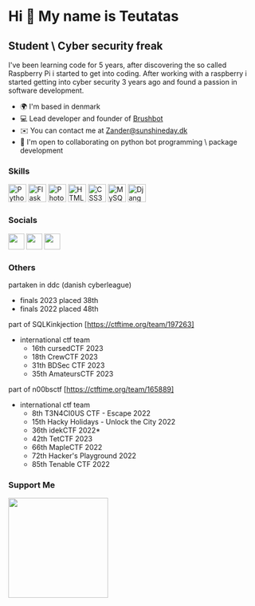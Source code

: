 Hi 👋 My name is Teutatas
======================================

Student \\ Cyber security freak
-------------------------

I've been learning code for 5 years, after discovering the so called Raspberry Pi i started to get into coding. After working with a raspberry i started getting into cyber security 3 years ago and found a passion in software development.

* 🌍  I'm based in denmark
* 💻  Lead developer and founder of [Brushbot](https://github.com/itsteutatas/BrushBot)
* ✉️  You can contact me at [Zander@sunshineday.dk](mailto:Zander@sunshineday.dk)
* 🤝  I'm open to collaborating on python bot programming \\ package development

### Skills

<p align="left">
<a href="https://www.python.org/" target="_blank" rel="noreferrer"><img src="https://raw.githubusercontent.com/danielcranney/readme-generator/main/public/icons/skills/python-colored.svg" width="36" height="36" alt="Python" /></a>
<a href="https://flask.palletsprojects.com/en/2.0.x/" target="_blank" rel="noreferrer"><img src="https://raw.githubusercontent.com/danielcranney/readme-generator/main/public/icons/skills/flask-colored.svg" width="36" height="36" alt="Flask" /></a>
<a href="https://www.adobe.com/uk/products/photoshop.html" target="_blank" rel="noreferrer"><img src="https://raw.githubusercontent.com/danielcranney/readme-generator/main/public/icons/skills/photoshop-colored.svg" width="36" height="36" alt="Photoshop" /></a>
<a href="https://developer.mozilla.org/en-US/docs/Glossary/HTML5" target="_blank" rel="noreferrer"><img src="https://raw.githubusercontent.com/danielcranney/readme-generator/main/public/icons/skills/html5-colored.svg" width="36" height="36" alt="HTML5" /></a>
<a href="https://www.w3.org/TR/CSS/#css" target="_blank" rel="noreferrer"><img src="https://raw.githubusercontent.com/danielcranney/readme-generator/main/public/icons/skills/css3-colored.svg" width="36" height="36" alt="CSS3" /></a>
<a href="https://www.mysql.com/" target="_blank" rel="noreferrer"><img src="https://raw.githubusercontent.com/danielcranney/readme-generator/main/public/icons/skills/mysql-colored.svg" width="36" height="36" alt="MySQL" /></a>
<a href="https://www.djangoproject.com/" target="_blank" rel="noreferrer"><img src="https://raw.githubusercontent.com/danielcranney/readme-generator/main/public/icons/skills/django-colored-dark.svg" width="36" height="36" alt="Django" /></a>
</p>

### Socials

<p align="left"> <a href="https://discord.com/users/funkymonk#1218" target="_blank" rel="noreferrer"><img src="https://raw.githubusercontent.com/danielcranney/readme-generator/main/public/icons/socials/discord.svg" width="32" height="32" /></a> <a href="https://www.github.com/itsteutatas" target="_blank" rel="noreferrer"><img src="https://raw.githubusercontent.com/danielcranney/readme-generator/main/public/icons/socials/github.svg" width="32" height="32" /></a> <a href="https://www.linkedin.com/in/alexander-holm-hansen-1903b7238/" target="_blank" rel="noreferrer"><img src="https://raw.githubusercontent.com/danielcranney/readme-generator/main/public/icons/socials/linkedin.svg" width="32" height="32" /></a></p>

### Others

partaken in ddc (danish cyberleague)
  - finals 2023 placed 38th
  - finals 2022 placed 48th


part of SQLKinkjection [https://ctftime.org/team/197263]
  - international ctf team
     - 16th cursedCTF 2023
     - 18th	CrewCTF 2023
     - 31th	BDSec CTF 2023
     - 35th	AmateursCTF 2023
  
part of n00bsctf [https://ctftime.org/team/165889]
  - international ctf team
    - 8th   T3N4CI0US CTF - Escape 2022
    - 15th	Hacky Holidays - Unlock the City 2022
    - 36th	idekCTF 2022*
    - 42th  TetCTF 2023
    - 66th	MapleCTF 2022
    - 72th	Hacker's Playground 2022
    - 85th	Tenable CTF 2022

### Support Me

<a href="https://www.buymeacoffee.com/ZanderX"><img src="https://cdn.buymeacoffee.com/buttons/v2/default-yellow.png" width="200" /></a>
